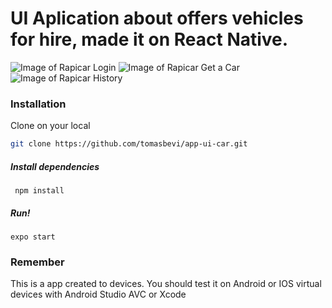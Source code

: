 #  UI Aplication about offers vehicles for hire, made it on React Native.

![Image of Rapicar Login](https://www.tomasbevi.com.ar/files/captura2.png)
![Image of Rapicar Get a Car](https://www.tomasbevi.com.ar/files/captura1.png)
![Image of Rapicar History](https://www.tomasbevi.com.ar/files/captura3.png)

### Installation

Clone on your local 
```sh
git clone https://github.com/tomasbevi/app-ui-car.git
```

<h5>Install dependencies </h5>
<code> npm install</code>

<h5>Run! </h5>
<code>expo start</code>

### Remember 
This is a app created to devices.
You should test it on Android or IOS virtual devices with Android Studio AVC or Xcode
